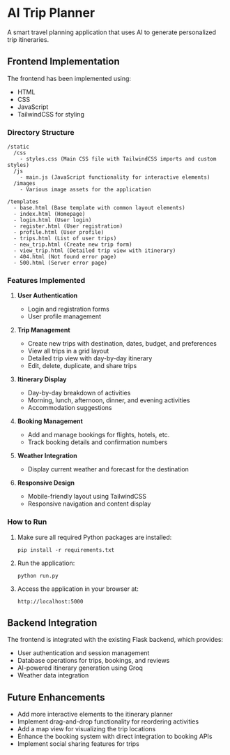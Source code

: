 # AI Trip Planner

A smart travel planning application that uses AI to generate personalized trip itineraries.

## Frontend Implementation

The frontend has been implemented using:
- HTML
- CSS
- JavaScript
- TailwindCSS for styling

### Directory Structure

```
/static
  /css
    - styles.css (Main CSS file with TailwindCSS imports and custom styles)
  /js
    - main.js (JavaScript functionality for interactive elements)
  /images
    - Various image assets for the application

/templates
  - base.html (Base template with common layout elements)
  - index.html (Homepage)
  - login.html (User login)
  - register.html (User registration)
  - profile.html (User profile)
  - trips.html (List of user trips)
  - new_trip.html (Create new trip form)
  - view_trip.html (Detailed trip view with itinerary)
  - 404.html (Not found error page)
  - 500.html (Server error page)
```

### Features Implemented

1. **User Authentication**
   - Login and registration forms
   - User profile management

2. **Trip Management**
   - Create new trips with destination, dates, budget, and preferences
   - View all trips in a grid layout
   - Detailed trip view with day-by-day itinerary
   - Edit, delete, duplicate, and share trips

3. **Itinerary Display**
   - Day-by-day breakdown of activities
   - Morning, lunch, afternoon, dinner, and evening activities
   - Accommodation suggestions

4. **Booking Management**
   - Add and manage bookings for flights, hotels, etc.
   - Track booking details and confirmation numbers

5. **Weather Integration**
   - Display current weather and forecast for the destination

6. **Responsive Design**
   - Mobile-friendly layout using TailwindCSS
   - Responsive navigation and content display

### How to Run

1. Make sure all required Python packages are installed:
   ```
   pip install -r requirements.txt
   ```

2. Run the application:
   ```
   python run.py
   ```

3. Access the application in your browser at:
   ```
   http://localhost:5000
   ```

## Backend Integration

The frontend is integrated with the existing Flask backend, which provides:
- User authentication and session management
- Database operations for trips, bookings, and reviews
- AI-powered itinerary generation using Groq
- Weather data integration

## Future Enhancements

- Add more interactive elements to the itinerary planner
- Implement drag-and-drop functionality for reordering activities
- Add a map view for visualizing the trip locations
- Enhance the booking system with direct integration to booking APIs
- Implement social sharing features for trips
